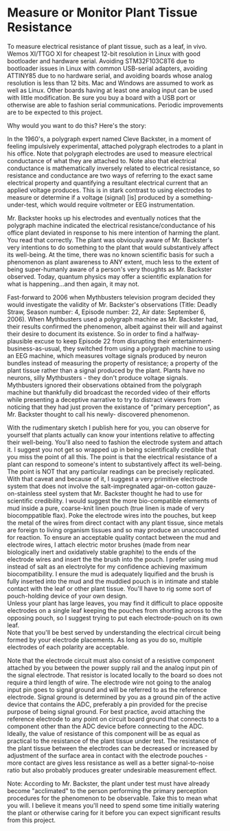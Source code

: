 # Measure or Monitor Plant Tissue Resistance

To measure electrical resistance of plant tissue, such as a leaf, in vivo.  Wemos XI/TTGO XI for cheapest 12-bit 
resolution in Linux with good bootloader and hardware serial.  Avoiding STM32F103C8T6 due to bootloader issues in Linux 
with common USB-serial adapters, avoiding ATTINY85 due to no hardware serial, and avoiding boards whose analog 
resolution is less than 12 bits.  Mac and Windows are assumed to work as well as Linux.  Other boards having at least 
one analog input can be used with little modification.  Be sure you buy a board with a USB port or otherwise are able to 
fashion serial communications.  Periodic improvements are to be expected to this project.

Why would you want to do this?  Here's the story:

In the 1960's, a polygraph expert named Cleve Backster, in a moment of feeling impulsively experimental, attached 
polygraph electrodes to a plant in his office.  Note that polygraph electrodes are used to measure electrical 
conductance of what they are attached to.  Note also that electrical conductance is mathematically inversely related to 
electrical resistance, so resistance and conductance are two ways of referring to the exact same electrical property and 
quantifying a resultant electrical current that an applied voltage produces.  This is in stark contrast to using 
electrodes to measure or determine if a voltage (signal) [is] produced by a something-under-test, which would require 
voltmeter or EEG instrumentation.

Mr. Backster hooks up his electrodes and eventually notices that the polygraph machine indicated the electrical
resistance/conductance of his office plant deviated in response to his mere intention of harming the plant.  You read 
that correctly.  The plant was obviously aware of Mr. Backster's very intentions to do something to the plant that would 
substantively affect its well-being.  At the time, there was no known scientific basis for such a phenomenon as plant 
awareness to ANY extent, much less to the extent of being super-humanly aware of a person's very thoughts as Mr. 
Backster observed.  Today, quantum physics may offer a scientific explanation for what is happening...and then again, it 
may not.

Fast-forward to 2006 when Mythbusters television program decided they would investigate the validity of Mr. Backster's 
observations (Title: Deadly Straw, Season number: 4, Episode number: 22, Air date: September 6, 2006).  When Mythbusters
used a polygraph machine as Mr. Backster had, their results confirmed the phenomenon, albeit against their will and 
against their desire to document its existence.  So in order to find a halfway-plausible excuse to keep Episode 22 from 
disrupting their entertainment-business-as-usual, they switched from using a polygraph machine to using an EEG machine, 
which measures voltage signals produced by neuron bundles instead of measuring the property of resistance; a property
of the plant tissue rather than a signal produced by the plant.  Plants have no neurons, silly Mythbusters - they don't
produce voltage signals.  Mythbusters ignored their observations obtained from the polygraph machine but thankfully did 
broadcast the recorded video of their efforts while presenting a deceptive narrative to try to distract viewers from 
noticing that they had just proven the existance of "primary perception", as Mr. Backster thought to call his newly-
discovered phenomenon.

With the rudimentary sketch I publish here for you, you can observe for yourself that plants actually can know your 
intentions relative to affecting their well-being.  You'll also need to fashion the electrode system and attach it.  I 
suggest you not get so wrapped up in being scientifically credible that you miss the point of all this.  The point is 
that the electrical resistance of a plant can respond to someone's intent to substantively affect its well-being.  The 
point is NOT that any particular readings can be precisely replicated.  With that caveat and because of it, I suggest a 
very primitive electrode system that does not involve the salt-impregnated agar-on-cotton gauze-on-stainless steel 
system that Mr. Backster thought he had to use for scientific credibility.  I would suggest the more bio-compatible 
elements of mud inside a pure, coarse-knit linen pouch (true linen is made of very biocomppatible flax).  Poke the 
electrode wires into the pouches, but keep the metal of the wires from direct contact with any plant tissue, since 
metals are foreign to living organism tissues and so may produce an unaccounted for reaction.  To ensure an acceptable 
quality contact between the mud and electrode wires, I attach electric motor brushes (made from near biologically inert 
and oxidatively stable graphite) to the ends of the electrode wires and insert the the brush into the pouch. I prefer 
using mud instead of salt as an electrolyte for my confidence achieving maximum biocompatibility.  I ensure the mud is 
adequately liquified and the brush is fully inserted into the mud and the muddied pouch is in intimate and stable 
contact with the leaf or other plant tissue.  You'll have to rig some sort of pouch-holding device of your own design.  
Unless your plant has large leaves, you may find it difficult to place opposite electrodes on a single leaf keeping the 
pouches from shorting across to the opposing pouch, so I suggest trying to put each electrode-pouch on its own leaf.  
Note that you'll be best served by understanding the electrical circuit being formed by your electrode placements.  As 
long as you do so, multiple electrodes of each polarity are acceptable.

Note that the electrode circuit must also consist of a resistive component attached by you between the power supply rail 
and the analog input pin of the signal electrode.  That resistor is located locally to the board so does not require 
a third length of wire. The electrode wire not going to the analog input pin goes to signal ground and will be referred 
to as the reference electrode.  Signal ground is determined by you as a ground pin of the active device that contains 
the ADC, preferably a pin provided for the precise purpose of being  signal ground.  For best practice, avoid attaching 
the reference electrode to any point on circuit board ground that connects to a component other than the ADC device 
before connecting to the ADC.  Ideally, the value of resistance of this component will be as equal as practical to the 
resistance of the plant tissue under test.  The resistance of the plant tissue between the electrodes can be decreased 
or increased by adjustment of the surface area in contact with the electrode pouches - more contact are gives less 
resistance as well as a better signal-to-noise ratio but also probably produces greater undesirable measurement effect.

Note: According to Mr. Backster, the plant under test must have already become "acclimated" to the person performing the
primary perception procedures for the phenomenon to be observable.  Take this to mean what you will.  I believe it means 
you'll need to spend some time initially watering the plant or otherwise caring for it before you can expect significant 
results from this project.
